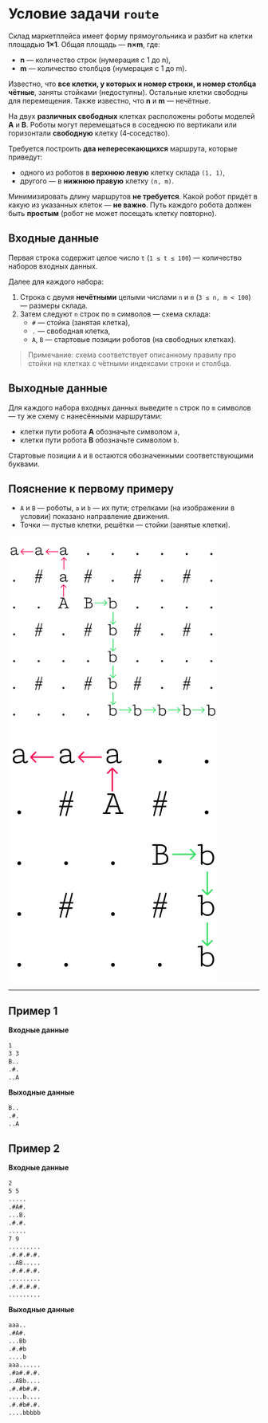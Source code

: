 # Условие задачи `route`
Склад маркетплейса имеет форму прямоугольника и разбит на клетки площадью **1×1**. Общая площадь — **n×m**, где:

- **n** — количество строк (нумерация с 1 до n),
- **m** — количество столбцов (нумерация с 1 до m).

Известно, что **все клетки, у которых и номер строки, и номер столбца чётные**, заняты стойками (недоступны). Остальные клетки свободны для перемещения. Также известно, что **n** и **m** — нечётные.

На двух **различных свободных** клетках расположены роботы моделей **A** и **B**. Роботы могут перемещаться в соседнюю по вертикали или горизонтали **свободную** клетку (4‑соседство).

Требуется построить **два непересекающихся** маршрута, которые приведут:
- одного из роботов в **верхнюю левую** клетку склада `(1, 1)`,
- другого — в **нижнюю правую** клетку `(n, m)`.

Минимизировать длину маршрутов **не требуется**. Какой робот придёт в какую из указанных клеток — **не важно**. Путь каждого робота должен быть **простым** (робот не может посещать клетку повторно).

## Входные данные

Первая строка содержит целое число `t` (`1 ≤ t ≤ 100`) — количество наборов входных данных.

Далее для каждого набора:

1. Строка с двумя **нечётными** целыми числами `n` и `m` (`3 ≤ n, m < 100`) — размеры склада.
2. Затем следуют `n` строк по `m` символов — схема склада:
   - `#` — стойка (занятая клетка),
   - `.` — свободная клетка,
   - `A`, `B` — стартовые позиции роботов (на свободных клетках).

> Примечание: схема соответствует описанному правилу про стойки на клетках с чётными индексами строки и столбца.

## Выходные данные

Для каждого набора входных данных выведите `n` строк по `m` символов — ту же схему с нанесёнными маршрутами:

- клетки пути робота **A** обозначьте символом `a`,
- клетки пути робота **B** обозначьте символом `b`.

Стартовые позиции `A` и `B` остаются обозначенными соответствующими буквами.

## Пояснение к первому примеру

- `A` и `B` — роботы, `a` и `b` — их пути; стрелками (на изображении в условии) показано направление движения.
- Точки — пустые клетки, решётки — стойки (занятые клетки).

<a href="data/robots_1.png">
  <img src="data/robots_1.png" alt="Robots One" width="420">
</a>
</br>
<a href="data/robots_2.png">
  <img src="data/robots_2.png" alt="Robots Two" width="420">
</a>

---

## Пример 1
**Входные данные**
``` text
1
3 3
B..
.#.
..A
```
**Выходные данные**
``` text
B..
.#.
..A
```
## Пример 2
**Входные данные**
``` text
2
5 5
.....
.#A#.
...B.
.#.#.
.....
7 9
.........
.#.#.#.#.
..AB.....
.#.#.#.#.
.........
.#.#.#.#.
.........
```
**Выходные данные**
``` text
aaa..
.#A#.
...Bb
.#.#b
....b
aaa......
.#a#.#.#.
..ABb....
.#.#b#.#.
....b....
.#.#b#.#.
....bbbbb
```
